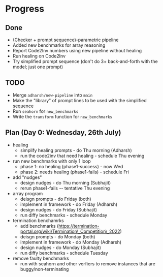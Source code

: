 # Progress

## Done

- (Checker + prompt sequence)-parametric pipeline
- Added new benchmarks for array reasoning
- Report Code2Inv numbers using new pipeline without healing
- Run healing on Code2Inv
- Try simplified prompt sequence (don't do 3+ back-and-forth with the model; just one prompt)

## TODO

- Merge `adharsh/new-pipeline` into `main`
- Make the "library" of prompt lines to be used with the simplified sequence
- Run `seahorn` for `new_benchmarks`
- Write the `transform` function for `new_benchmarks`

## Plan (Day 0: Wednesday, 26th July)
- healing
    - simplify healing prompts - do Thu morning (Adharsh)
    - run the code2inv that need healing - schedule Thu evening
- run new benchmarks with only 1 loop
    - phase 1: no healing (phase1-success) - now Wed
    - phase 2: needs healing (phase1-fails) - schedule Fri
- add "nudges"
    - design nudges - do Thu morning (Subhajit)
    - rerun phase1-fails -- tentative Thu evening
- array program
    - deisgn prompts - do Friday (both)
    - implement in framework - do Friday (Adharsh)
    - design nudges - do Friday (Subhajit)
    - run diffy benchmarks - schedule Monday 
- termination benchamrks
    - add benchmarks (https://termination-portal.org/wiki/Termination\_Competition\_2022)
    - deisgn prompts - do Monday (both)
    - implement in framework - do Monday (Adharsh)
    - design nudges - do Monday (Subhajit)
    - run diffy benchmarks - schedule Tuesday 
- remove faulty benchmarks
    - run with seahorn and other verfiers to remove instances that are buggy/non-terminating

